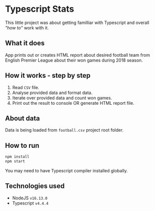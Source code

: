 # Typescript Stats

This little project was about getting familliar with Typescript and overall _"how to"_ work with it.

## What it does

App prints out or creates HTML report about desired football team from English Premier League about their won games during 2018 season.

## How it works - step by step

1. Read `CSV` file.
2. Analyse provided data and format data.
3. Iterate over provided data and count won games.
4. Print out the result to console OR generate HTML report file.

## About data

Data is being loaded from `football.csv` project root folder.

## How to run

```sh
npm install
npm start
```

You may need to have Typescript compiler installed globally.

## Technologies used

- NodeJS `v16.13.0`
- Typescript `v4.4.4`
